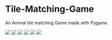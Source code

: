 # Tile-Matching-Game
An Animal tile matching Game made with Pygame

<p align =”center”>
<img src="https://img.shields.io/github/forks/ComputerScientist-01/Tile-Matching-Game"/>
<img src="https://img.shields.io/github/stars/ComputerScientist-01/Tile-Matching-Game"/>
<img src="https://img.shields.io/github/issues-pr-closed/ComputerScientist-01/Tile-Matching-Game"/>
<img src="https://img.shields.io/github/languages/count/ComputerScientist-01/Tile-Matching-Game"/>
<img src="https://img.shields.io/github/languages/top/ComputerScientist-01/Tile-Matching-Game"/>
<img src="https://img.shields.io/github/repo-size/ComputerScientist-01/Tile-Matching-Game"/>
</p>




